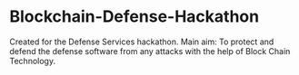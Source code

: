 # Blockchain-Defense-Hackathon
Created for the Defense Services hackathon.
Main aim: To protect and defend the defense software from any attacks with the help of Block Chain Technology. 
